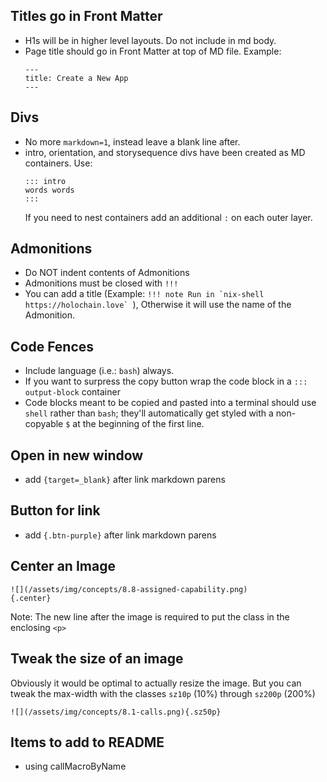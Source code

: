 
## Titles go in Front Matter
  - H1s will be in higher level layouts. Do not include in md body.
  - Page title should go in Front Matter at top of MD file.
    Example:
    ```
    ---
    title: Create a New App
    ---
    ```

## Divs
  - No more `markdown=1`, instead leave a blank line after.
  - intro, orientation, and storysequence divs have been created as MD containers. Use:
    ```
    ::: intro
    words words
    :::
    ```
    If you need to nest containers add an additional `:` on each outer layer.

## Admonitions
  - Do NOT indent contents of Admonitions
  - Admonitions must be closed with `!!!`
  - You can add a title (Example: ```!!! note Run in `nix-shell https://holochain.love` ```), Otherwise it will use the name of the Admonition.

## Code Fences
  - Include language (i.e.: `bash`) always.
  - If you want to surpress the copy button wrap the code block in a `::: output-block` container
  - Code blocks meant to be copied and pasted into a terminal should use `shell` rather than `bash`; they'll automatically get styled with a non-copyable `$` at the beginning of the first line.

## Open in new window
- add `{target=_blank}` after link markdown parens

## Button for link
- add `{.btn-purple}` after link markdown parens

## Center an Image
```
![](/assets/img/concepts/8.8-assigned-capability.png)
{.center}
```
Note: The new line after the image is required to put the class in the enclosing `<p>`

## Tweak the size of an image
Obviously it would be optimal to actually resize the image. But you can tweak the max-width with the classes
`sz10p` (10%) through `sz200p` (200%)
```
![](/assets/img/concepts/8.1-calls.png){.sz50p}
```

## Items to add to README
- using callMacroByName



